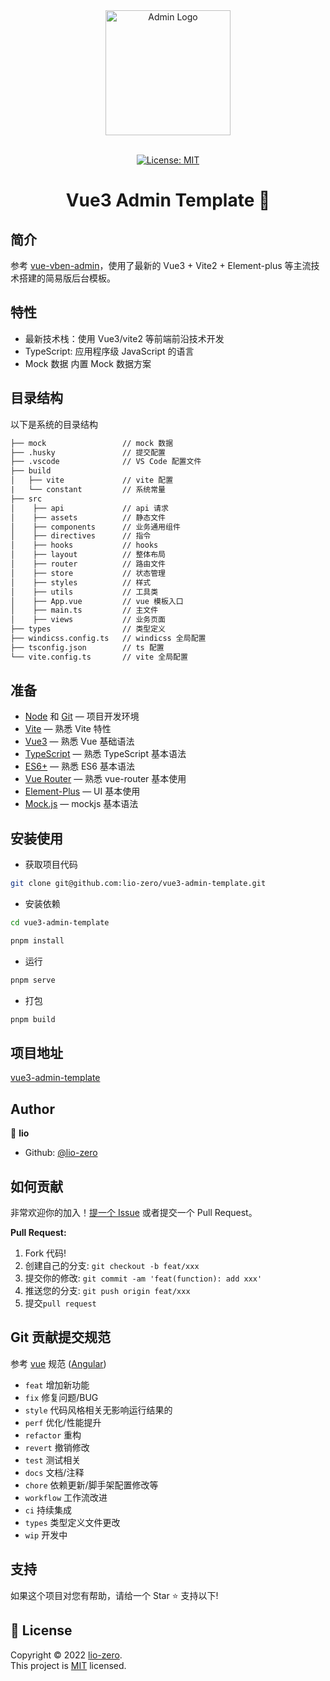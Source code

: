 <div align="center">
  <a href="https://github.com/lio-zero/vue3-admin-template"> <img alt="Admin Logo" width="200" height="200" src="http://img.test.liozhou.xyz/asset/pitao.png"> </a> <br /> <br />

  <p>
    <a href="https://github.com/lio-zero/vue3-admin-template/blob/master/LICENSE" target="_blank">
      <img alt="License: MIT" src="https://img.shields.io/github/license/lio-zero/vue3-admin-template" />
    </a>
  </p>
  <h1 align="center">Vue3 Admin Template 👋</h1>
</div>

## 简介

参考 [vue-vben-admin](https://github.com/vbenjs/vue-vben-admin)，使用了最新的 Vue3 + Vite2 + Element-plus 等主流技术搭建的简易版后台模板。

## 特性

- 最新技术栈：使用 Vue3/vite2 等前端前沿技术开发
- TypeScript: 应用程序级 JavaScript 的语言
- Mock 数据 内置 Mock 数据方案

## 目录结构

以下是系统的目录结构

```txt
├── mock                 // mock 数据
├── .husky               // 提交配置
├── .vscode              // VS Code 配置文件
├── build
│   ├── vite             // vite 配置
|   └── constant         // 系统常量
├── src
│    ├── api             // api 请求
│    ├── assets          // 静态文件
│    ├── components      // 业务通用组件
│    ├── directives      // 指令
│    ├── hooks           // hooks
│    ├── layout          // 整体布局
│    ├── router          // 路由文件
│    ├── store           // 状态管理
│    ├── styles          // 样式
│    ├── utils           // 工具类
│    ├── App.vue         // vue 模板入口
│    ├── main.ts         // 主文件
│    ├── views           // 业务页面
├── types                // 类型定义
├── windicss.config.ts   // windicss 全局配置
├── tsconfig.json        // ts 配置
└── vite.config.ts       // vite 全局配置
```

## 准备

- [Node](http://nodejs.org/) 和 [Git](https://git-scm.com/) — 项目开发环境
- [Vite](https://vitejs.dev/) — 熟悉 Vite 特性
- [Vue3](https://v3.vuejs.org/) — 熟悉 Vue 基础语法
- [TypeScript](https://www.typescriptlang.org/) — 熟悉 TypeScript 基本语法
- [ES6+](http://es6.ruanyifeng.com/) — 熟悉 ES6 基本语法
- [Vue Router](https://router.vuejs.org/) — 熟悉 vue-router 基本使用
- [Element-Plus](https://element-plus.org/zh-CN/) — UI 基本使用
- [Mock.js](https://github.com/nuysoft/Mock) — mockjs 基本语法

## 安装使用

- 获取项目代码

```sh
git clone git@github.com:lio-zero/vue3-admin-template.git
```

- 安装依赖

```sh
cd vue3-admin-template

pnpm install
```

- 运行

```sh
pnpm serve
```

- 打包

```sh
pnpm build
```

## 项目地址

[vue3-admin-template](https://lio-zero.github.io/vue3-admin-template/)

## Author

👤 **lio**

- Github: [@lio-zero](https://github.com/lio-zero)

## 如何贡献

非常欢迎你的加入！[提一个 Issue](https://github.com/lio-zero/vue3-admin-template/issues) 或者提交一个 Pull Request。

**Pull Request:**

1. Fork 代码!
2. 创建自己的分支: `git checkout -b feat/xxx`
3. 提交你的修改: `git commit -am 'feat(function): add xxx'`
4. 推送您的分支: `git push origin feat/xxx`
5. 提交`pull request`

## Git 贡献提交规范

参考 [vue](https://github.com/vuejs/vue/blob/dev/.github/COMMIT_CONVENTION.md) 规范 ([Angular](https://github.com/conventional-changelog/conventional-changelog/tree/master/packages/conventional-changelog-angular))

- `feat` 增加新功能
- `fix` 修复问题/BUG
- `style` 代码风格相关无影响运行结果的
- `perf` 优化/性能提升
- `refactor` 重构
- `revert` 撤销修改
- `test` 测试相关
- `docs` 文档/注释
- `chore` 依赖更新/脚手架配置修改等
- `workflow` 工作流改进
- `ci` 持续集成
- `types` 类型定义文件更改
- `wip` 开发中

## 支持

如果这个项目对您有帮助，请给一个 Star ⭐️ 支持以下!

## 📝 License

Copyright © 2022 [lio-zero](https://github.com/lio-zero).<br /> This project is [MIT](https://github.com/lio-zero/vue3-admin-template/blob/master/LICENSE) licensed.
